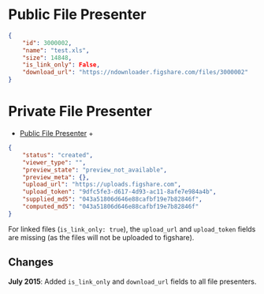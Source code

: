 # Public File Presenter

```json
{
    "id": 3000002,
    "name": "test.xls",
    "size": 14848,
    "is_link_only": False,
    "download_url": "https://ndownloader.figshare.com/files/3000002"
}
```


# Private File Presenter

* [Public File Presenter](file.md#privatefilepresenter) +

```json
{
    "status": "created",
    "viewer_type": "",
    "preview_state": "preview_not_available",
    "preview_meta": {},
    "upload_url": "https://uploads.figshare.com",
    "upload_token": "9dfc5fe3-d617-4d93-ac11-8afe7e984a4b",
    "supplied_md5": "043a51806d646e88cafbf19e7b82846f",
    "computed_md5": "043a51806d646e88cafbf19e7b82846f"
}
```

For linked files (`is_link_only: true`), the `upload_url` and `upload_token` fields are missing (as the files will not be uploaded to figshare).

## Changes

**July 2015**: Added `is_link_only` and `download_url` fields to all file presenters.
